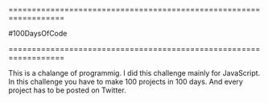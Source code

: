 ==================================================================

#100DaysOfCode

==================================================================

This is a chalange of programmig.
I did this challenge mainly for JavaScript.
In this challenge you have to make 100 projects in 100 days.
And every project has to be posted on Twitter.
